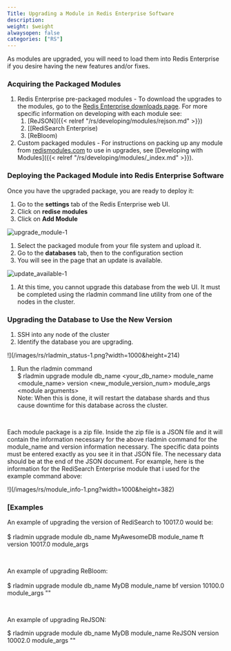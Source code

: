 ```yaml
---
Title: Upgrading a Module in Redis Enterprise Software
description: 
weight: $weight
alwaysopen: false
categories: ["RS"]
---
```

As modules are upgraded, you will need to load them into Redis
Enterprise if you desire having the new features and/or
fixes.

### Acquiring the Packaged Modules

1. Redis Enterprise pre-packaged modules - To download the upgrades
    to the modules, go to the [Redis
    Enterprise downloads
    page](https://redislabs.com/products/redis-pack/downloads/).
    For more specific information on developing with each module
    see:
    1. [ReJSON]({{< relref "/rs/developing/modules/rejson.md" >}})
    1. [[RediSearch
        Enterprise)
    1. [ReBloom)
1. Custom packaged modules - For instructions on packing up any
    module from
    [redismodules.com](http://redismodules.com)
    to use in upgrades, see [Developing with Modules]({{< relref "/rs/developing/modules/_index.md" >}}).

### Deploying the Packaged Module into Redis Enterprise Software

Once you have the upgraded package, you are ready to deploy
it:

1. Go to the **settings** tab of the
    Redis Enterprise web UI.
1. Click on **redise** **modules**
1. Click on **Add Module**

![upgrade_module-1](/images/rs/upgrade_module-1.png?width=1600&height=956)

1. Select the packaged module from your file system and upload
    it.
1. Go to the **databases** tab, then to
    the configuration section
1. You will see in the page that an update is
    available.
    

![update_available-1](/images/rs/update_available-1.png?width=1346&height=1600)

1. At this time, you cannot upgrade this database from the web UI. It
    must be completed using the rladmin command line utility from one of
    the nodes in the cluster.

### Upgrading the Database to Use the New Version

1. SSH into any node of the cluster
1. Identify the database you are
    upgrading.
    

!](/images/rs/rladmin_status-1.png?width=1000&height=214)

1. Run the rladmin command\
    $ rladmin upgrade module db_name
    \<your_db_name\> module_name \<module_name\> version
    \<new_module_version_num\> module_args \<module
    arguments\>
    \
    Note: When this is done, it will
    restart the database shards and thus cause downtime for this
    database across the cluster.

 

Each module package is a zip file. Inside the zip file is a JSON file
and it will contain the information necessary for the above rladmin
command for the module_name and version information necessary. The
specific data points must be entered exactly as you see it in that JSON
file. The necessary data should be at the end of the JSON document. For
example, here is the information for the RediSearch Enterprise module
that i used for the example command above:

!](/images/rs/module_info-1.png?width=1000&height=382)

### [Examples

An example of upgrading the version of RediSearch to 10017.0 would
be:\
\
$ rladmin upgrade module db_name
MyAwesomeDB module_name ft version 10017.0
module_args

 

An example of upgrading ReBloom:\
\
$ rladmin upgrade module db_name MyDB
module_name bf version 10100.0 module_args
""

 

An example of upgrading ReJSON:

$ rladmin upgrade module db_name MyDB module_name ReJSON version
10002.0 module_args ""
